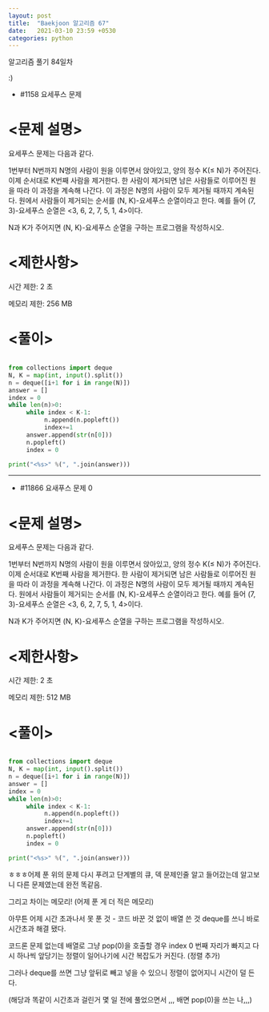```yaml
---
layout: post
title:  "Baekjoon 알고리즘 67"
date:   2021-03-10 23:59 +0530
categories: python
---
```


알고리즘 풀기 84일차

:)

- #1158     요세푸스 문제

# <문제 설명>

요세푸스 문제는 다음과 같다.

1번부터 N번까지 N명의 사람이 원을 이루면서 앉아있고, 양의 정수 K(≤ N)가 주어진다. 이제 순서대로 K번째 사람을 제거한다. 한 사람이 제거되면 남은 사람들로 이루어진 원을 따라 이 과정을 계속해 나간다. 이 과정은 N명의 사람이 모두 제거될 때까지 계속된다. 원에서 사람들이 제거되는 순서를 (N, K)-요세푸스 순열이라고 한다. 예를 들어 (7, 3)-요세푸스 순열은 <3, 6, 2, 7, 5, 1, 4>이다.

N과 K가 주어지면 (N, K)-요세푸스 순열을 구하는 프로그램을 작성하시오.

# <제한사항>

시간 제한:  2 초

메모리 제한:  256 MB


# <풀이>

```python

from collections import deque
N, K = map(int, input().split())
n = deque([i+1 for i in range(N)])
answer = []
index = 0
while len(n)>0:
     while index < K-1:
          n.append(n.popleft())
          index+=1
     answer.append(str(n[0]))
     n.popleft()
     index = 0

print("<%s>" %(", ".join(answer)))

```

---

- #11866     요새푸스 문제 0

# <문제 설명>

요세푸스 문제는 다음과 같다.

1번부터 N번까지 N명의 사람이 원을 이루면서 앉아있고, 양의 정수 K(≤ N)가 주어진다. 이제 순서대로 K번째 사람을 제거한다. 한 사람이 제거되면 남은 사람들로 이루어진 원을 따라 이 과정을 계속해 나간다. 이 과정은 N명의 사람이 모두 제거될 때까지 계속된다. 원에서 사람들이 제거되는 순서를 (N, K)-요세푸스 순열이라고 한다. 예를 들어 (7, 3)-요세푸스 순열은 <3, 6, 2, 7, 5, 1, 4>이다.

N과 K가 주어지면 (N, K)-요세푸스 순열을 구하는 프로그램을 작성하시오.

# <제한사항>

시간 제한:  2 초

메모리 제한:  512 MB

# <풀이>

```python

from collections import deque
N, K = map(int, input().split())
n = deque([i+1 for i in range(N)])
answer = []
index = 0
while len(n)>0:
     while index < K-1:
          n.append(n.popleft())
          index+=1
     answer.append(str(n[0]))
     n.popleft()
     index = 0

print("<%s>" %(", ".join(answer)))

```

ㅎㅎㅎ어제 푼 위의 문제 다시 푸려고 단계별의 큐, 덱 문제인줄 알고 들어갔는데 알고보니 다른 문제였는데 완전 똑같음. 

그리고 차이는 메모리! (어제 푼 게 더 적은 메모리)

아무튼 어제 시간 초과나서 못 푼 것 - 코드 바꾼 것 없이 배열 쓴 것 deque를 쓰니 바로 시간초과 해결 됐다.

코드론 문제 없는데 배열로 그냥 pop(0)을 호출할 경우 index 0 번째 자리가 빠지고 다시 하나씩 앞당기는 정렬이 일어나기에 시간 복잡도가 커진다. (정렬 추가)

그러나 deque를 쓰면 그냥 앞뒤로 빼고 넣을 수 있으니 정렬이 없어지니 시간이 덜 든다. 

(해당과 똑같이 시간초과 걸린거 몇 일 전에 풀었으면서 ,,, 배면 pop(0)을 쓰는 나,,,)